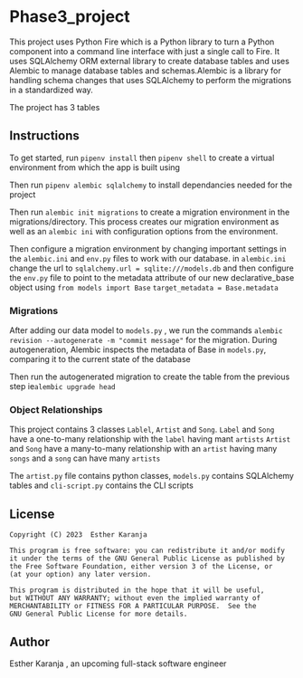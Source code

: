 # Phase3_project
This project uses Python Fire which is a Python library to turn a Python component into a command line interface with just a single call to Fire. It uses SQLAlchemy ORM external library to create database tables and uses Alembic to manage database tables and schemas.Alembic is a library for handling schema changes that uses SQLAlchemy to perform the migrations in a standardized way.

The project has 3 tables

## Instructions
To get started, run `pipenv install` then `pipenv shell` to create a virtual environment from which the app
is built using

Then run `pipenv alembic sqlalchemy` to install dependancies needed for the project

Then run `alembic init migrations` to create a migration environment in the migrations/directory. This process creates our migration environment as well as an `alembic ini` with configuration options from the environment.

Then configure a migration environment by changing important settings in the `alembic.ini` and `env.py` files to work with our database. in `alembic.ini` change the url to `sqlalchemy.url = sqlite:///models.db` and then configure the `env.py` file to point to the metadata attribute of our new declarative_base object using 
`from models import Base`
`target_metadata = Base.metadata`

### Migrations
After adding our data model to `models.py` , we run the commands `alembic revision --autogenerate -m "commit message"` for the migration. During autogeneration, Alembic inspects the metadata of Base in `models.py`, comparing it to the current state of the database

Then run the autogenerated migration to create the table from the previous step ie`alembic upgrade head`

### Object Relationships

This project contains 3 classes `Lablel`, `Artist` and `Song`. 
`Label` and `Song` have a one-to-many relationship with the `label` having mant `artists`
`Artist` and `Song` have a many-to-many relationship with an `artist` having many `songs` and a `song` can have many `artists`

The `artist.py` file contains python classes, `models.py` contains SQLAlchemy tables and `cli-script.py` contains the CLI scripts

## License
    Copyright (C) 2023  Esther Karanja

    This program is free software: you can redistribute it and/or modify
    it under the terms of the GNU General Public License as published by
    the Free Software Foundation, either version 3 of the License, or
    (at your option) any later version.

    This program is distributed in the hope that it will be useful,
    but WITHOUT ANY WARRANTY; without even the implied warranty of
    MERCHANTABILITY or FITNESS FOR A PARTICULAR PURPOSE.  See the
    GNU General Public License for more details.

## Author
Esther Karanja , an upcoming full-stack software engineer

